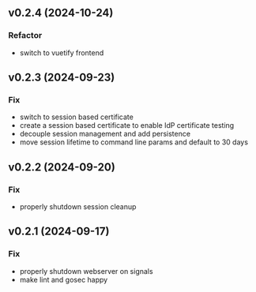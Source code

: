 ## v0.2.4 (2024-10-24)

### Refactor

- switch to vuetify frontend

## v0.2.3 (2024-09-23)

### Fix

- switch to session based certificate
- create a session based certificate to enable IdP certificate testing
- decouple session management and add persistence
- move session lifetime to command line params and default to 30 days

## v0.2.2 (2024-09-20)

### Fix

- properly shutdown session cleanup

## v0.2.1 (2024-09-17)

### Fix

- properly shutdown webserver on signals
- make lint and gosec happy
